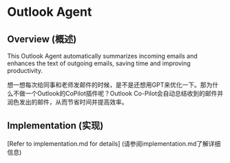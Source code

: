 # Outlook Agent

## Overview (概述)
This Outlook Agent automatically summarizes incoming emails and enhances the text of outgoing emails, saving time and improving productivity.

想一想每次给同事和老师发邮件的时候，是不是还想用GPT来优化一下。那为什么不做一个Outlook的CoPilot插件呢？Outlook Co-Pilot会自动总结收到的邮件并润色发出的邮件，从而节省时间并提高效率。

## Implementation (实现)
[Refer to implementation.md for details] (请参阅implementation.md了解详细信息)
